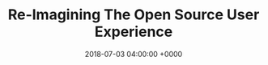 ---
title: 'Re-Imagining The Open Source User Experience'
name: "code"
night_header: false
night_footer: true
language: en
published: true
slug: "code-open-source"
layout: pancakes
description: page description
date: 2018-07-03 04:00:00 +0000
tags: ["Web Experience", "Web Design", "Web Development", "Search Marketing"]
aliases :
  - /work/code-open-source/
stacks_hero:
  path: "helpers/work/hero.html"
  image: "images/code.png"
  background_color: "#b7285a"
  client: "code"
  logo_color: false
grid_item:
  client: "code"
  featured: true
  featured_title: "We re-imagine user experiences."
  featured_caption: |
    We were {code}’s digital team from their days at EMC through their merger with Dell Technologies.
  weight: 1
  logo_color: true
  featured_width: "140%"
  featured_top: "10%"
  featured_left: "8%"
stacks:
- template: section-row-blocks
  id: overview
  class: padding-m-bottom v_c-center
  background_color: "#b7285a"
  background_image:
  rows:
  - template: include-row
    class: h_c-center v_c-center
    size: container
    cols:
    - template: block-column-builder
      size: '9'
      animate: fade-up
      duration: '400'
      elements:
      - template: element-title
        class: "color-white text-center"
        tag: h4
        title: Overview
      - template: element-title
        class: "color-white text-center"
        tag: h1
        title: "Building community within emerging technologies."
      - template: element-title
        class: "color-white text-center big-paragraph"
        tag: p
        title: "The {code} team, first launched as the open source division of EMC, began branding work with Fullstack in 2016 when EMC & Dell Computers agreed to merge as the newly formed DellEMC. Starting in 2018, {code} rebranded once again, to encompass all open source under Dell Technologies. The {code} initiative had reached success as future Dell Technologies customers interacted through the {code} community and its platforms. As an open source division, it's flagship website was put together over time, as one off projects. With 2017's rebrand, the website needed to be redesigned and rebuilt as one cohesive property."
- template: section-row-blocks
  id: discovery
  class: padding-xl-bottom padding-xl-top v_c-center
  background_color: "#000000"
  background_image:
  rows:
  - template: include-row
    class: h_c-center v_c-center
    size: container
    cols:
    - template: block-column-builder
      size: '10'
      animate: fade-up
      duration: '400'
      elements:
      - template: element-title
        class: "color-white text-center"
        tag: h4
        title: Discovery
      - template: element-title
        class: "color-white text-center"
        tag: h1
        title: "The goal: build something cohesive, simple, and on-brand."
      - template: element-title
        class: "color-white text-center padding-m-bottom"
        tag: p
        title: "We looked to the {code} teams' passionate group of open source enthusiasts and its robust community of developers to understand how they explore open source online. The purpose of the project then became clear: bring everything together and make it intuitive, yet consistent."
      - template: element-image
        image: "images/code-old-structure.png"
- template: section-row-blocks
  id: strategy
  class: padding-xl-bottom padding-xl-top v_c-center
  background_color: "#0f0f0f"
  background_image:
  rows:
  - template: include-row
    class: h_c-center v_c-center wrap
    size: container
    cols:
    - template: block-column-builder
      size: '10'
      animate: fade-up
      duration: '400'
      elements:
      - template: element-title
        class: "color-white text-center"
        tag: h4
        title: Strategy
      - template: element-title
        class: "color-white text-center"
        tag: h1
        title: "Focused on projects, community, team & social."
      - template: element-title
        class: "color-white text-center padding-m-bottom"
        tag: p
        title: "A UX redesign can be complex. There are a lot of variables and unknowns that can lead to potential failure down the road. If we wanted to succeed, we had to be specific with what areas we would focus on. We knew that to build for an open future, it meant not only reimagining how things flow, but also weaving transparency into the sites fabric."
    - template: block-column-builder
      size: '12'
      animate: fade-up
      duration: '400'
      elements:
      - template: element-image
        image: "images/new-web-structure.png"
- template: section-row-blocks
  id: experience
  class: padding-xl-bottom padding-xl-top v_c-center
  background_color: "#ffffff"
  background_image:
  rows:
  - template: include-row
    class: h_c-center v_c-center wrap padding-m-bottom
    size: container
    cols:
    - template: block-column-builder
      size: '10'
      animate: fade-up
      duration: '400'
      elements:
      - template: element-title
        class: "color-oil text-center"
        tag: h4
        title: Strategy
      - template: element-title
        class: "color-oil text-center"
        tag: h1
        title: Crafting a simple, open world experience.
      - template: element-title
        class: "color-oil text-center"
        tag: p
        title: "To ensure the presentation and arrangement of all elements on the site would be as simple & open as possible, a clear navigation and layout system was needed to simplify the browsing experience and direct users towards what they needed."
  - template: include-row
    class: h_c-space-between v_c-start wrap padding-m-bottom
    size: container
    cols:
    - template: block-column-builder
      size: '12'
      animate: fade
      duration: '400'
      elements:
      - template: element-code
        class: "color-oil text-left padding-s-bottom"
        html: |
          <p style="font-weight: 800">Navigation Design System</p>
    - template: block-column-builder
      size: '2'
      animate: fade
      duration: '400'
      elements:
      - template: element-code
        class: text-left
        html: |
          <p>Primary <br> Level</p>
    - template: block-column-builder
      size: '10'
      animate: fade
      duration: '400'
      elements:
      - template: element-image
        image: "images/primary-nav.png"
  - template: include-row
    class: h_c-space-between v_c-start wrap padding-m-bottom
    size: container
    cols:
    - template: block-column-builder
      size: '2'
      animate: fade
      duration: '400'
      elements:
      - template: element-code
        class: text-left
        html: |
          <p>Secondary <br> Level</p>
    - template: block-column-builder
      size: '10'
      animate: fade
      duration: '400'
      elements:
      - template: element-image
        image: "images/secondary-nav.png"
  - template: include-row
    class: h_c-space-between v_c-start wrap padding-m-bottom
    size: container
    cols:
    - template: block-column-builder
      size: '12'
      animate: fade
      duration: '400'
      elements:
      - template: element-code
        class: "color-oil text-left padding-s-bottom"
        html: |
          <p style="font-weight: 800">Page Design System</p>
    - template: block-column-builder
      size: '6'
      animate: fade
      duration: '400'
      elements:
      - template: element-code
        class: text-left
        html: |
          <p>Overview Page Template</p>
      - template: element-image
        image: "images/Overview-page-template.png"
    - template: block-column-builder
      size: '6'
      animate: fade
      duration: '400'
      elements:
      - template: element-code
        class: text-left
        html: |
          <p>Individual Page Template</p>
      - template: element-image
        image: "images/Individual-page-template.png"
  - template: include-row
    class: h_c-space-between v_c-start wrap padding-m-bottom
    size: container
    cols:
    - template: block-column-builder
      size: '12'
      animate: fade
      duration: '400'
      elements:
      - template: element-code
        class: text-left
        html: |
          <p>Overview Page Examples</p>
      - template: element-video
        autoplay: true
        muted: true
        cover: "images/overview-poster.jpg"
        src: "https://res.cloudinary.com/dzttfmzl7/video/upload/v1532534940/Static/Overview_Temp.mp4"
  - template: include-row
    class: h_c-space-between v_c-start wrap
    size: container
    cols:
    - template: block-column-builder
      size: '12'
      animate: fade
      duration: '400'
      elements:
      - template: element-code
        class: text-left
        html: |
          <p>Individual Page Examples</p>
      - template: element-video
        autoplay: true
        muted: true
        cover: "images/indv-ex-poster.jpg"
        src: "https://res.cloudinary.com/dzttfmzl7/video/upload/v1532539011/Static/Individual_Temp_Updated_V3.mp4"
- template: section-row-blocks
  id: design
  class: padding-xl-bottom padding-xl-top v_c-center
  background_color: "#f0f0f0"
  background_image:
  css_rule: |
    .col-6:first-child {padding-right: 10px;}
  css:
  - rule: |
      .col-6:first-child {padding-right: 10px;}
  - rule: ".col-6:last-child {padding-left: 10px;}"
  rows:
  - template: include-row
    class: h_c-center v_c-center wrap padding-m-bottom
    size: container
    cols:
    - template: block-column-builder
      size: '10'
      animate: fade-up
      duration: '400'
      elements:
      - template: element-title
        class: "color-oil text-center"
        tag: h4
        title: Design
      - template: element-title
        class: "color-oil text-center"
        tag: h1
        title: Telling stories, with pictures.
      - template: element-title
        class: "color-oil text-center"
        tag: p
        title: "We worked with the {code} team to elevate its already unique illustrations, continuing the use of its biggest advocate across the site. Rex, also known as REX-Ray ({code}'s main open source project) was used throughout the site as an organic illustrative character."
  - template: include-row
    class: h_c-start v_c-start
    size: container
    cols:
    - template: block-column-builder
      size: '10'
      animate: fade
      duration: '400'
      elements:
      - template: element-code
        class: "color-oil text-left"
        html: |
          <p><span style="font-weight: 800">Home Variant 1</span><br>Header "The {code} Vision"</p>
  - template: include-row
    class: h_c-center v_c-start padding-m-bottom
    size: container-l
    cols:
    - template: block-column-builder
      size: '12'
      animate: reveal-left
      duration: '400'
      elements:
      - template: element-image
        image: "images/code_Home-Page-Banner_2018.png"
  - template: include-row
    class: h_c-start v_c-start
    size: container
    cols:
    - template: block-column-builder
      size: '10'
      animate: fade
      duration: '400'
      elements:
      - template: element-code
        class: "color-oil text-left"
        html: |
          <p><span style="font-weight: 800">Home Variant 2</span><br>Header "Perception vs. Reality"</p>
  - template: include-row
    class: h_c-center v_c-start padding-m-bottom
    size: container-l
    cols:
    - template: block-column-builder
      size: '12'
      animate: reveal-left
      duration: '400'
      elements:
      - template: element-image
        image: "images/99-EMC_Home-Page-Banner-2018-V2-07.png"
  - template: include-row
    class: h_c-space-between v_c-start
    size: container
    cols:
    - template: block-column-builder
      size: '6'
      animate: fade
      duration: '400'
      elements:
      - template: element-code
        class: "color-oil text-left"
        html: |
          <p><span style="font-weight: 800">Community</span><br> Header "Global &amp; Open"</p>
    - template: block-column-builder
      size: '4'
      animate: fade
      duration: '400'
      elements:
      - template: element-code
        class: "color-oil text-left"
        html: |
          <p><span style="font-weight: 800">Webinars</span><br>Header "Learning Together"</p>
  - template: include-row
    class: h_c-center v_c-start padding-m-bottom
    size: container-l
    cols:
    - template: block-column-builder
      size: '6'
      animate: reveal-left
      duration: '400'
      elements:
      - template: element-image
        image: "images/community-banner.png"
    - template: block-column-builder
      size: '6'
      animate: reveal-right
      duration: '400'
      elements:
      - template: element-image
        image: "images/webinars-banner.png"
  - template: include-row
    class: h_c-space-between v_c-start
    size: container
    cols:
    - template: block-column-builder
      size: '6'
      animate: fade
      duration: '400'
      elements:
      - template: element-code
        class: "color-oil text-left"
        html: |
          <p><span style="font-weight: 800">About</span><br> Header "Every Piece is Unique"</p>
    - template: block-column-builder
      size: '4'
      animate: fade
      duration: '400'
      elements:
      - template: element-code
        class: "color-oil text-left"
        html: |
          <p><span style="font-weight: 800">Brand</span><br>Header "Branding Responsibly"</p>
  - template: include-row
    class: h_c-center v_c-start padding-m-bottom
    size: container-l
    cols:
    - template: block-column-builder
      size: '6'
      animate: reveal-left
      duration: '400'
      elements:
      - template: element-image
        image: "images/team-banner.png"
    - template: block-column-builder
      size: '6'
      animate: reveal-right
      duration: '400'
      elements:
      - template: element-image
        image: "images/code-Banner_Brand.png"
  - template: include-row
    class: h_c-space-between v_c-start
    size: container
    cols:
    - template: block-column-builder
      size: '6'
      animate: fade
      duration: '400'
      elements:
      - template: element-code
        class: "color-oil text-left"
        html: |
          <p><span style="font-weight: 800">Events</span><br>Header "Shared Calendar"</p>
    - template: block-column-builder
      size: '4'
      animate: fade
      duration: '400'
      elements:
      - template: element-code
        class: "color-oil text-left"
        html: |
          <p><span style="font-weight: 800">Newsletter Archive</span><br>Header "Looking Back"</p>
  - template: include-row
    class: h_c-center v_c-start padding-m-bottom
    size: container-l
    cols:
    - template: block-column-builder
      size: '6'
      animate: reveal-left
      duration: '400'
      elements:
      - template: element-image
        image: "images/events-banner.png"
    - template: block-column-builder
      size: '6'
      animate: reveal-right
      duration: '400'
      elements:
      - template: element-image
        image: "images/archive-banner.png"
  - template: include-row
    class: h_c-space-between v_c-start
    size: container
    cols:
    - template: block-column-builder
      size: '12'
      animate: fade
      duration: '400'
      elements:
      - template: element-code
        class: "color-oil text-left"
        html: |
          <p><span style="font-weight: 800">Adapted to Individual Events</span><br>Headers</p>
  - template: include-row
    class: h_c-center v_c-start padding-m-bottom wrap
    size: container-l
    cols:
    - template: block-column-builder
      size: '6'
      animate: reveal-left
      duration: '400'
      elements:
      - template: element-image
        image: "images/mesoscon-opensource-Hero.png"
    - template: block-column-builder
      size: '6'
      animate: reveal-right
      duration: '400'
      elements:
      - template: element-image
        image: "images/texas-event.png"
    - template: block-column-builder
      size: '6'
      animate: reveal-left
      duration: '400'
      elements:
      - template: element-image
        image: "images/copenhagen-event.png"
    - template: block-column-builder
      size: '6'
      animate: reveal-right
      duration: '400'
      elements:
      - template: element-image
        image: "images/prague-event.png"
  - template: include-row
    class: h_c-center v_c-start
    cols:
    - template: block-column-builder
      size: '12'
      animate: fade
      duration: '400'
      elements:
      - template: element-code
        class: "color-oil text-left"
        html: |
          <p><span style="font-weight: 800">Adapted to Mobile</span><br>Headers</p>
  - template: include-row
    class: h_c-center v_c-start wrap drag-slider
    css:
    - rule: ".drag-slider .elements-wrapper {overflow: visible;}"
    - rule: ".drag-slider .carousel-cell {height: 280px;margin-right: 15px;width: 33.33%;}"
    - rule: ".flickity-viewport {overflow: visible;}"
    - rule: ".slider-column {width: 100%;}"
    size: container-l
    cols:
    - template: block-column-builder
      size: '12'
      class: "slider-column"
      animate: fade-left
      duration: '800'
      elements:
      - template: element-flickity
        class: "col-3"
        wrapAround: false
        freeScroll: true
        draggable: true
        prevNextButtons: false
        pageDots: false
        groupCells: false
        autoPlay: false
        images:
        - image: "images/code_Home-Page-Banner_2018-Mobile.png"
        - image: "images/99-EMC_Home-Page-Banner-2018-V2-07-Mobile-Version.png"
        - image: "images/99_EMC_Web_Banner_Webinars Mobile.png"
        - image: "images/99_EMC_Web_Banner_Events_Mobile.png"
- template: section-row-blocks
  id: development
  class: padding-xl-bottom padding-xl-top v_c-center
  background_color: "#000000"
  background_image:
  scripts:
  - src: "js/work/cards.js"
  rows:
  - template: include-row
    class: h_c-center v_c-center wrap padding-m-bottom
    size: container
    cols:
    - template: block-column-builder
      size: '10'
      animate: fade-up
      duration: '400'
      offset: 0
      elements:
      - template: element-title
        class: "color-white text-center"
        tag: h4
        title: Strategy
      - template: element-title
        class: "color-white text-center"
        tag: h1
        title: Bringing the site to life, with automation.
      - template: element-title
        class: "color-white text-center"
        tag: p
        title: "Even for a site as simple as {code}, managing all this content can be overwhelming and tedious. We developed custom solutions across the site to help automate and streamline content that frequently needed updating, allowing the site to work on its own."
  - template: include-row
    class: h_c-space-between v_c-start wrap padding-m-bottom cards
    size: container
    css:
    - rule: ".card-block-text {padding: 10% 16%;}"
    - rule: ".cards .col-6 .pb-html-block:last-child {margin-bottom: 0px;}"
    - rule: "img {width: auto;margin-left: auto;margin-right: auto;}"
    - rule: ".col-6 {flex-basis: calc(50% - 20px);}"
    - rule: ".col-6 .elements-wrapper .pb-html-block {background-color: #0f0f0f;margin-bottom: 40px;}"
    cols:
    - template: block-column-builder
      size: '6'
      animate: none
      elements:
      - template: element-code
        html: |
          <img src="/images/Projects-card.png">
          <div class="card-block-text"><img class="card-logo-img margin-s-bottom" src="/images/github-logo-white.png"><h6 class="text-center color-white"><span style="font-weight: 800">Auto Import, Display, &amp; Sync Open Source Projects</span></h6><div class="text-center color-white"><p>We developed a custom plugin to integrate Github with Wordpress, allowing project import, project landing pages, and project stats synchronizing in real-time. With cross-filtering, sorting, tags, and search, the result is an open way to navigate and find open source projects.</p></div></div>
      - template: element-code
        html: |
          <img src="/images/Newsletter-Archive-card.png">
          <div class="card-block-text"><img class="card-logo-img margin-s-bottom" src="/images/mailchimp-logo-white.png"><h6 class="text-center color-white"><span style="font-weight: 800">Auto Generated Newsletter Archive, Including Sort & Filter</span></h6><div class="text-center color-white"><p>We integrated Mailchimp across the site not only for newsletter sign-ups and campaigns, but also to help with looking back. We built a custom, auto-generated newsletter archive page complete with sorting & filtering so the {code} team would never have to manually update it again.</p></div></div>
      - template: element-code
        html: |
          <img src="/images/Detailed-Project-card.png">
          <div class="card-block-text"><img class="card-logo-img margin-s-bottom" src="/images/wordpress-logo-white.png"><h6 class="text-center color-white"><span style="font-weight: 800">Live Blog Feed & Specific Topic, Project, and Author Feeds</span></h6><div class="text-center color-white"><p>We integrated Wordpress to display a live feed of recent posts from the {code} blog, and show dynamic feeds on the project & team member pages. Across the site, a feed of posts related to that project display on project pages, and author specific feeds display on team member pages, allowing users to keep up with trends for that project, topic, or person.</p></div></div>
    - template: block-column-builder
      size: '6'
      animate: none
      elements:
      - template: element-code
        html: |
          <img src="/images/Community-card.png">
          <div class="card-block-text"><img class="card-logo-img margin-s-bottom" src="/images/slack-logo-white.png"><h6 class="text-center color-white"><span style="font-weight: 800">Auto Request to Join & Live Counts of Online & Total Users</span></h6><div class="text-center color-white"><p>We integrated Slack to allow users to request to join {code}'s slack community automatically. It is seamlessly integrated so users can lean & sign up all one place. Other features include live counts of slack users online & total community members automatically updated across the site.</p></div></div>
      - template: element-code
        html: |
          <img src="/images/Catalyst-card.png">
          <div class="card-block-text"><img class="card-logo-img margin-s-bottom" src="/images/Mobilize-logo-white.png"><h6 class="text-center color-white"><span style="font-weight: 800">Auto Import, Display, and Sync Community Members</span></h6><div class="text-center color-white"><p>We developed a custom plugin to integrate Mobilize.io to Wordpress, allowing the {code} team to easily import their community members, display them by group across the site, and automatically create landing pages for each member that is stored on Mobilize.io.</p></div></div>
- template: section-row-blocks
  id: search
  class: padding-xl-bottom padding-xl-top v_c-center
  background_color: "#0f0f0f"
  rows:
  - template: include-row
    class: h_c-center v_c-center wrap padding-m-bottom
    size: container
    cols:
    - template: block-column-builder
      size: '9'
      animate: fade-up
      duration: '400'
      offset: 0
      elements:
      - template: element-title
        class: "color-white text-center"
        tag: h4
        title: Search
      - template: element-title
        class: "color-white text-center"
        tag: h1
        title: |
          Nudging the site to #1.
      - template: element-title
        class: "color-white text-center"
        tag: p
        title: |
          With the new site came an all new name, domain, and most importantly, new business goals. "{code} by DellEMC" became the {code} team", "codedellemc.com" became "thecodeteam.com", and the team purpose went from "Open Source at DellEMC" to "Open Source at Dell Technologies". We built the website and content with {code}'s search engine goals in mind. After launch, we focused on ranking for specific terms and increasing organic traffic.
  - template: include-row
    class: h_c-center v_c-center wrap
    size: container
    cols:
    - template: block-column-builder
      size: '12'
      animate: fade-up-right
      duration: '600'
      offset: 0
      elements:
      - template: element-image
        image: "images/code-search.png"
      - template: element-code
        html: |
          <p class="flex h_c-end strip-margin"><a class="color-white strip-underline flex hover-right" href="https://blog.fullstackdigital.com/how-we-increased-organic-traffic-from-450-to-2300-month-without-backlinks-or-additional-content-931add47e20d" target="_blank"><strong>Learn more about how we do SEO</strong> <svg class="color-white" version="1.1" id="Layer_1" xmlns="http://www.w3.org/2000/svg" xmlns:xlink="http://www.w3.org/1999/xlink" x="0px" y="0px" width="32px" height="32px" viewBox="0 0 64 64" enable-background="new 0 0 64 64" xml:space="preserve"><g><line fill="none" stroke="#ffffff" stroke-width="2" stroke-miterlimit="10" x1="0" y1="32" x2="63" y2="32"></line></g><polyline fill="none" stroke="#ffffff" stroke-width="2" stroke-linejoin="bevel" stroke-miterlimit="10" points="54,41 63,32 54,23 "></polyline></svg></a></p>
- template: section-row-blocks
  id: results
  class: padding-xl-bottom padding-xl-top v_c-center
  background_color: "#b7285a"
  css:
  - rule: ".quote-bio img {margin-right: 20px;border-radius: 50%}"
  - rule: ".quote-bio p {font-style: italic; font-weight: 600}"
  rows:
  - template: include-row
    class: h_c-space-between v_c-center wrap
    size: container
    cols:
    - template: block-column-builder
      size: '6'
      animate: fade-up
      duration: '400'
      offset: 0
      elements:
      - template: element-code
        html: |
          <h4 class="text-left color-white subtitle">Results</h4>
          <h2 class="text-left color-white">#CodeOpen</h2>
          <div class="text-align-left color-white"><p>With this new platform, {code} could focus more on what made the team successful: transparency, inclusivity, adaptability, collaboration, and community.</p>
          <p>Projects could be executed with complete transparency &amp; openness, helping users easily find projects, learn about them and contribute. With automation across the site, the team could center on adaptability with emerging technologies, collaborating with more users on their own open source projects.The {code} Community and its programs now have a way to showcase the individuals who lead and provide advancements in many areas of the open source community.</p><p class="flex justify-children-start align-children-start padding-m-bottom"><a class="color-white strip-underline flex hover-right" target="_blank" href="https://thecodeteam.com/"><strong>Visit Website</strong> <svg class="color-white" version="1.1" id="Layer_1" xmlns="http://www.w3.org/2000/svg" xmlns:xlink="http://www.w3.org/1999/xlink" x="0px" y="0px" width="32px" height="32px" viewBox="0 0 64 64" enable-background="new 0 0 64 64" xml:space="preserve">
          <g>
          <line fill="none" stroke="#ffffff" stroke-width="2" stroke-miterlimit="10" x1="0" y1="32" x2="63" y2="32"></line>
          </g>
          <polyline fill="none" stroke="#ffffff" stroke-width="2" stroke-linejoin="bevel" stroke-miterlimit="10" points="54,41 63,32 
                            54,23 "></polyline>
          </svg></a>
          </p></div>
    - template: block-column-builder
      size: '5'
      animate: fade-left
      duration: '400'
      offset: 0
      elements:
      - template: element-code
        html: |
          <h4 class="quote color-white">Altogether, this approach is the result of talented digital experts, passionate open source engineers, advocates &amp; executives, coming together to build for an open future. {code} now has the ability to reach &amp; collaborate with more people than ever before.</h4>
          <span class="flex v_c-center quote-bio"><img src="/images/josh-photo.jpg" height="45" width="45"><p class="strip-margin color-white"> Josh Bernstein <span class="color-white"> / </span><br class="mobile-break"> VP, Technology</p></span>
---